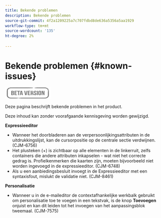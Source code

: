 ```yaml
---
title: Bekende problemen
description: Bekende problemen
source-git-commit: 4f2a1209225a7c707fdbd8de636a5356a5aa1929
workflow-type: tm+mt
source-wordcount: '135'
ht-degree: 2%

---
```


# Bekende problemen {#known-issues}

![](assets/do-not-localize/badge.png)

Deze pagina beschrijft bekende problemen in het product.

Deze inhoud kan zonder voorafgaande kennisgeving worden gewijzigd.

**Expressieeditor**

* Wanneer het doorbladeren aan de verpersoonlijkingsattributen in de uitdrukkingslijst, kan de cursorpositie op de centrale sectie verdwijnen. (CJM-6756)
* Het plusteken (+) is zichtbaar op alle elementen in de linkerruit, zelfs containers die andere attributen inkapselen - wat niet het correcte gedrag is. Profielkenmerken die kaarten zijn, moeten bijvoorbeeld niet worden ingevoegd in de expressieeditor. (CJM-6748)
* Als u een aanbiedingsbesluit invoegt in de Expressieeditor met een syntaxisfout, mislukt de validatie niet. (CJM-8461)

**Personalisatie**

* Wanneer u in de e-maileditor de contextafhankelijke werkbalk gebruikt om personalisatie toe te voegen in een tekstvak, is de knop **Toevoegen** onjuist en kan dit leiden tot het invoegen van het aanpassingsblok tweemaal. (CJM-7575)
